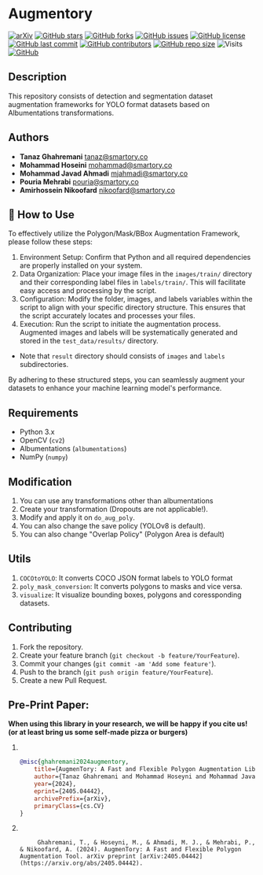 # Augmentory
[![arXiv](https://img.shields.io/badge/arXiv-2405.04442-b31b1b.svg)](https://arxiv.org/abs/2405.04442) 
[![GitHub stars](https://img.shields.io/github/stars/Smartory/Augmentory.svg?style=social)](https://github.com/Smartory/Augmentory/stargazers)
[![GitHub forks](https://img.shields.io/github/forks/Smartory/Augmentory.svg?style=social)](https://github.com/Smartory/Augmentory/network)
[![GitHub issues](https://img.shields.io/github/issues/Smartory/Augmentory.svg)](https://github.com/Smartory/Augmentory/issues)
[![GitHub license](https://img.shields.io/github/license/Smartory/Augmentory.svg)](https://github.com/Smartory/Augmentory/blob/master/LICENSE)
[![GitHub last commit](https://img.shields.io/github/last-commit/Smartory/Augmentory.svg)](https://github.com/Smartory/Augmentory/commits/master)
[![GitHub contributors](https://img.shields.io/github/contributors/Smartory/Augmentory.svg)](https://github.com/Smartory/Augmentory/graphs/contributors)
[![GitHub repo size](https://img.shields.io/github/repo-size/Smartory/Augmentory.svg)](https://github.com/Smartory/Augmentory)
![Visits](https://badges.pufler.dev/visits/Smartory/Augmentory)
[![GitHub](https://img.shields.io/github/license/Smartory/Augmentory)](https://github.com/Smartory/Augmentory)

## Description
This repository consists of detection and segmentation dataset augmentation frameworks for YOLO format datasets based on Albumentations transformations.

## Authors
- **Tanaz Ghahremani** <tanaz@smartory.co>
- **Mohammad Hoseini** <mohammad@smartory.co>
- **Mohammad Javad Ahmadi** <mjahmadi@smartory.co>
- **Pouria Mehrabi** <pouria@smartory.co>
- **Amirhossein Nikoofard** <nikoofard@smartory.co>

## 🚀 How to Use
To effectively utilize the Polygon/Mask/BBox Augmentation Framework, please follow these steps:

1. Environment Setup: Confirm that Python and all required dependencies are properly installed on your system.
2. Data Organization: Place your image files in the `images/train/` directory and their corresponding label files in `labels/train/`. This will facilitate easy access and processing by the script.
3. Configuration: Modify the folder, images, and labels variables within the script to align with your specific directory structure. This ensures that the script accurately locates and processes your files.
4. Execution: Run the script to initiate the augmentation process. Augmented images and labels will be systematically generated and stored in the `test_data/results/` directory.

+ Note that `result` directory should consists of `images` and `labels` subdirectories.

By adhering to these structured steps, you can seamlessly augment your datasets to enhance your machine learning model's performance.

## Requirements
- Python 3.x
- OpenCV (`cv2`)
- Albumentations (`albumentations`)
- NumPy (`numpy`)

## Modification
1. You can use any transformations other than albumentations
2. Create your transformation (Dropouts are not applicable!).
3. Modify and apply it on `do_aug_poly`.
4. You can also change the save policy (YOLOv8 is default).
5. You can also change "Overlap Policy" (Polygon Area is default)

## Utils
1. `COCOtoYOLO`: It converts COCO JSON format labels to YOLO format
2. `poly_mask_conversion`: It converts polygons to masks and vice versa.
3. `visualize`: It visualize bounding boxes, polygons and coressponding datasets.

## Contributing
1. Fork the repository.
2. Create your feature branch (`git checkout -b feature/YourFeature`).
3. Commit your changes (`git commit -am 'Add some feature'`).
4. Push to the branch (`git push origin feature/YourFeature`).
5. Create a new Pull Request.

## Pre-Print Paper: 
**When using this library in your research, we will be happy if you cite us! (or at least bring us some self-made pizza or burgers)** 
1. ‌
    ```bibtex
    @misc{ghahremani2024augmentory,
        title={AugmenTory: A Fast and Flexible Polygon Augmentation Library},
        author={Tanaz Ghahremani and Mohammad Hoseyni and Mohammad Javad Ahmadi and Pouria Mehrabi and Amirhossein Nikoofard},
        year={2024},
        eprint={2405.04442},
        archivePrefix={arXiv},
        primaryClass={cs.CV}
    }
    ```
2. ‌
   ```plaintext
        Ghahremani, T., & Hoseyni, M., & Ahmadi, M. J., & Mehrabi, P., & Nikoofard, A. (2024). AugmenTory: A Fast and Flexible Polygon Augmentation Tool. arXiv preprint [arXiv:2405.04442](https://arxiv.org/abs/2405.04442).
   ```
